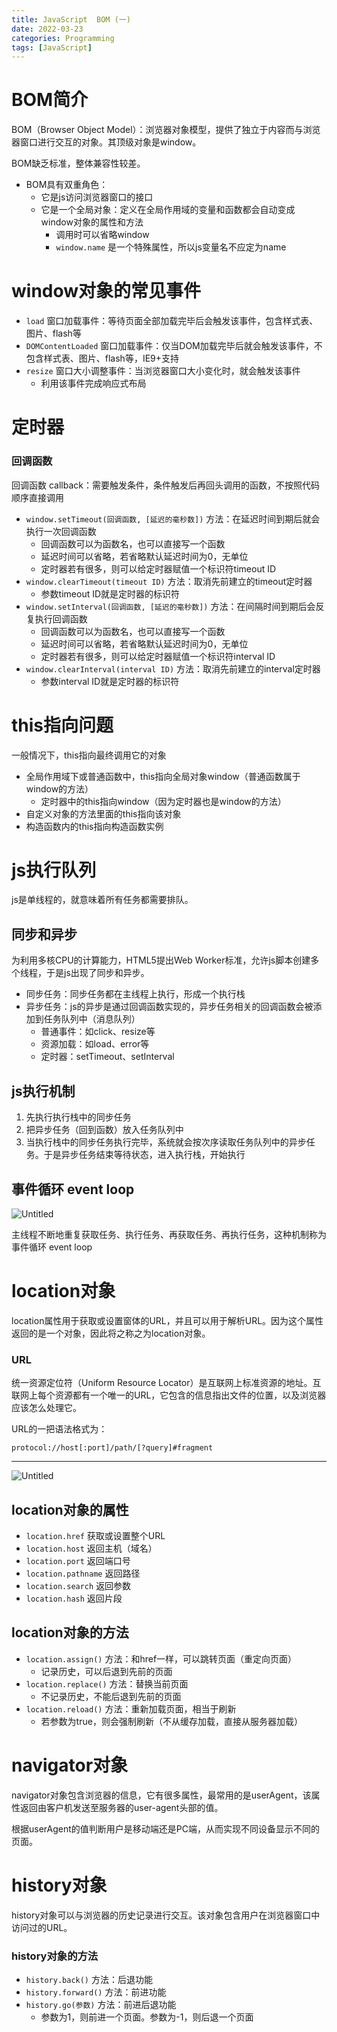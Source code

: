 ```yaml
---
title: JavaScript  BOM (一)
date: 2022-03-23
categories: Programming
tags: [JavaScript]
---
```


# BOM简介

BOM（Browser Object Model）：浏览器对象模型，提供了独立于内容而与浏览器窗口进行交互的对象。其顶级对象是window。

BOM缺乏标准，整体兼容性较差。

- BOM具有双重角色：
    - 它是js访问浏览器窗口的接口
    - 它是一个全局对象：定义在全局作用域的变量和函数都会自动变成window对象的属性和方法
        - 调用时可以省略window
        - `window.name` 是一个特殊属性，所以js变量名不应定为name

# window对象的常见事件

- `load` 窗口加载事件：等待页面全部加载完毕后会触发该事件，包含样式表、图片、flash等
- `DOMContentLoaded` 窗口加载事件：仅当DOM加载完毕后就会触发该事件，不包含样式表、图片、flash等，IE9+支持
- `resize` 窗口大小调整事件：当浏览器窗口大小变化时，就会触发该事件
    - 利用该事件完成响应式布局

# 定时器

### 回调函数

回调函数 callback：需要触发条件，条件触发后再回头调用的函数，不按照代码顺序直接调用

- `window.setTimeout(回调函数, [延迟的毫秒数])` 方法：在延迟时间到期后就会执行一次回调函数
    - 回调函数可以为函数名，也可以直接写一个函数
    - 延迟时间可以省略，若省略默认延迟时间为0，无单位
    - 定时器若有很多，则可以给定时器赋值一个标识符timeout ID
- `window.clearTimeout(timeout ID)` 方法：取消先前建立的timeout定时器
    - 参数timeout ID就是定时器的标识符
- `window.setInterval(回调函数, [延迟的毫秒数])` 方法：在间隔时间到期后会反复执行回调函数
    - 回调函数可以为函数名，也可以直接写一个函数
    - 延迟时间可以省略，若省略默认延迟时间为0，无单位
    - 定时器若有很多，则可以给定时器赋值一个标识符interval ID
- `window.clearInterval(interval ID)` 方法：取消先前建立的interval定时器
    - 参数interval ID就是定时器的标识符

# this指向问题

一般情况下，this指向最终调用它的对象

- 全局作用域下或普通函数中，this指向全局对象window（普通函数属于window的方法）
    - 定时器中的this指向window（因为定时器也是window的方法）
- 自定义对象的方法里面的this指向该对象
- 构造函数内的this指向构造函数实例

# js执行队列

js是单线程的，就意味着所有任务都需要排队。

## 同步和异步

为利用多核CPU的计算能力，HTML5提出Web Worker标准，允许js脚本创建多个线程，于是js出现了同步和异步。

- 同步任务：同步任务都在主线程上执行，形成一个执行栈
- 异步任务：js的异步是通过回调函数实现的，异步任务相关的回调函数会被添加到任务队列中（消息队列）
    - 普通事件：如click、resize等
    - 资源加载：如load、error等
    - 定时器：setTimeout、setInterval

## js执行机制

1. 先执行执行栈中的同步任务
2. 把异步任务（回到函数）放入任务队列中
3. 当执行栈中的同步任务执行完毕，系统就会按次序读取任务队列中的异步任务。于是异步任务结束等待状态，进入执行栈，开始执行

## 事件循环 event loop

![Untitled](https://p.ipic.vip/64hbbt.png)

主线程不断地重复获取任务、执行任务、再获取任务、再执行任务，这种机制称为事件循环 event loop

# location对象

location属性用于获取或设置窗体的URL，并且可以用于解析URL。因为这个属性返回的是一个对象，因此将之称之为location对象。

### URL

统一资源定位符（Uniform Resource Locator）是互联网上标准资源的地址。互联网上每个资源都有一个唯一的URL，它包含的信息指出文件的位置，以及浏览器应该怎么处理它。

URL的一把语法格式为：

`protocol://host[:port]/path/[?query]#fragment` 

---

![Untitled](https://p.ipic.vip/87lsnq.png)

## location对象的属性

- `location.href` 获取或设置整个URL
- `location.host` 返回主机（域名）
- `location.port` 返回端口号
- `location.pathname` 返回路径
- `location.search` 返回参数
- `location.hash` 返回片段

## location对象的方法

- `location.assign()` 方法：和href一样，可以跳转页面（重定向页面）
    - 记录历史，可以后退到先前的页面
- `location.replace()` 方法：替换当前页面
    - 不记录历史，不能后退到先前的页面
- `location.reload()` 方法：重新加载页面，相当于刷新
    - 若参数为true，则会强制刷新（不从缓存加载，直接从服务器加载）

# navigator对象

navigator对象包含浏览器的信息，它有很多属性，最常用的是userAgent，该属性返回由客户机发送至服务器的user-agent头部的值。

根据userAgent的值判断用户是移动端还是PC端，从而实现不同设备显示不同的页面。

# history对象

history对象可以与浏览器的历史记录进行交互。该对象包含用户在浏览器窗口中访问过的URL。

### history对象的方法

- `history.back()` 方法：后退功能
- `history.forward()` 方法：前进功能
- `history.go(参数)` 方法：前进后退功能
    - 参数为1，则前进一个页面。参数为-1，则后退一个页面